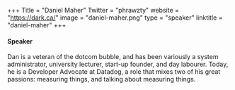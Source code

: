 +++
Title = "Daniel Maher"
Twitter = "phrawzty"
website = "https://dark.ca/"
image = "daniel-maher.png"
type = "speaker"
linktitle = "daniel-maher"
+++

#### Speaker

Dan is a veteran of the dotcom bubble, and has been variously a system administrator, university lecturer, start-up founder, and day labourer. Today, he is a Developer Advocate at Datadog, a role that mixes two of his great passions: measuring things, and talking about measuring things.